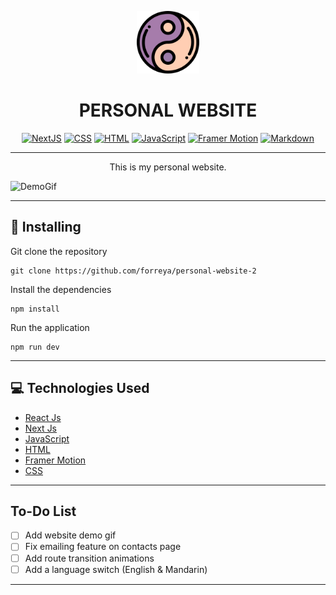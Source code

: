 <p align="center"><img alt="logo" src="https://github.com/forreya/personal-website-2/blob/main/logo.png" width="100px" /></p>
<h1 align="center">PERSONAL WEBSITE</h1>

<p align="center">
  <a href="#"><img alt="NextJS" src="https://img.shields.io/badge/Next.js-222222?logo=nextdotjs&logoColor=white"></a>
  <a href="#"><img alt="CSS" src="https://img.shields.io/badge/CSS-1572B6.svg?logo=css3&logoColor=white"></a>
  <a href="#"><img alt="HTML" src="https://img.shields.io/badge/HTML-E34F26.svg?logo=html5&logoColor=white"></a>
  <a href="#"><img alt="JavaScript" src="https://img.shields.io/badge/JavaScript-F7DF1E.svg?logo=javascript&logoColor=black"></a>
  <a href="#"><img alt="Framer Motion" src="https://img.shields.io/badge/Framer-black?style=for-the-badge&logo=framer&logoColor=blue"></a>
  <a href="#"><img alt="Markdown" src="https://img.shields.io/badge/Markdown-000000.svg?logo=markdown&logoColor=white"></a>
</p>

---

<p align="center">This is my personal website.</p>

![DemoGif]()

---

## 💾 Installing 

Git clone the repository

```
git clone https://github.com/forreya/personal-website-2
```

Install the dependencies

```
npm install 
```
    
Run the application

```
npm run dev
```
    
---

## 💻 Technologies Used

- [React Js](https://reactjs.org/)
- [Next Js](https://nextjs.org/)
- [JavaScript](https://www.javascript.com/)
- [HTML](https://html.spec.whatwg.org/multipage/)
- [Framer Motion](https://www.framer.com/motion/)
- [CSS](https://devdocs.io/css/)

---

## To-Do List

- [ ] Add website demo gif
- [ ] Fix emailing feature on contacts page
- [ ] Add route transition animations
- [ ] Add a language switch (English & Mandarin)

---
